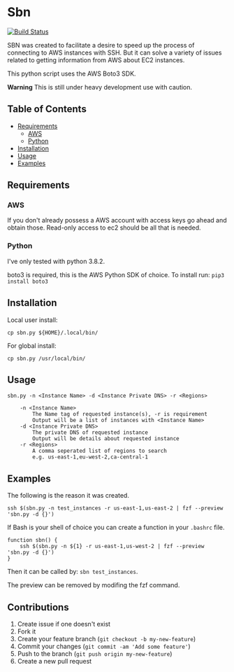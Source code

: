 # Sbn

[![Build Status](https://travis-ci.com/deustheorem/sbn.svg?branch=master)](https://github.com/deustheorem/sbn)

SBN was created to facilitate a desire to speed up the process of connecting to
AWS instances with SSH. But it can solve a variety of issues related to getting
information from AWS about EC2 instances.

This python script uses the AWS Boto3 SDK.

**Warning** This is still under heavy development use with caution.

Table of Contents
-----------------

  * [Requirements](#requirements)
      * [AWS](#aws)
      * [Python](#python)
  * [Installation](#installation)
  * [Usage](#usage)
  * [Examples](#examples)

Requirements
------------

### AWS
If you don't already possess a AWS account with access keys go ahead and obtain
those. Read-only access to ec2 should be all that is needed.

### Python
I've only tested with python 3.8.2.

boto3 is required, this is the AWS Python SDK of choice. To install run:
`pip3 install boto3`

Installation
------------

Local user install:

`cp sbn.py ${HOME}/.local/bin/`

For global install:

`cp sbn.py /usr/local/bin/`

Usage
-----

```
sbn.py -n <Instance Name> -d <Instance Private DNS> -r <Regions>

    -n <Instance Name>
        The Name tag of requested instance(s), -r is requirement
        Output will be a list of instances with <Instance Name>
    -d <Instance Private DNS>
        The private DNS of requested instance
        Output will be details about requested instance
    -r <Regions>
        A comma seperated list of regions to search
        e.g. us-east-1,eu-west-2,ca-central-1
```

Examples
--------

The following is the reason it was created.

`ssh $(sbn.py -n test_instances -r us-east-1,us-east-2 | fzf --preview 'sbn.py -d {}')`

If Bash is your shell of choice you can create a function in your `.bashrc` file.

```
function sbn() {
    ssh $(sbn.py -n ${1} -r us-east-1,us-west-2 | fzf --preview 'sbn.py -d {}')
}
```

Then it can be called by: `sbn test_instances`.

The preview can be removed by modifing the fzf command.

Contributions
-------------

1. Create issue if one doesn't exist
2. Fork it
3. Create your feature branch (`git checkout -b my-new-feature`)
4. Commit your changes (`git commit -am 'Add some feature'`)
5. Push to the branch (`git push origin my-new-feature`)
6. Create a new pull request


